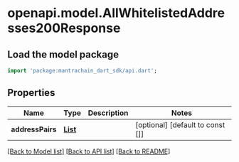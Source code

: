 # openapi.model.AllWhitelistedAddresses200Response

## Load the model package
```dart
import 'package:mantrachain_dart_sdk/api.dart';
```

## Properties
Name | Type | Description | Notes
------------ | ------------- | ------------- | -------------
**addressPairs** | [**List<WhitelistedAddressPairRepresentsASenderReceiverComboThatIsNotSubjectToRateLimitRestrictions>**](WhitelistedAddressPairRepresentsASenderReceiverComboThatIsNotSubjectToRateLimitRestrictions.md) |  | [optional] [default to const []]

[[Back to Model list]](../README.md#documentation-for-models) [[Back to API list]](../README.md#documentation-for-api-endpoints) [[Back to README]](../README.md)


